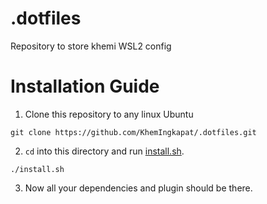 # .dotfiles
Repository to store khemi  WSL2 config

# Installation Guide
1. Clone this repository to any linux
Ubuntu
```
git clone https://github.com/KhemIngkapat/.dotfiles.git
```

2. `cd` into this directory and run [install.sh](https://github.com/KhemIngkapat/.dotfiles/blob/main/install.sh).
```
./install.sh
```

3. Now all your dependencies and plugin should be there.

